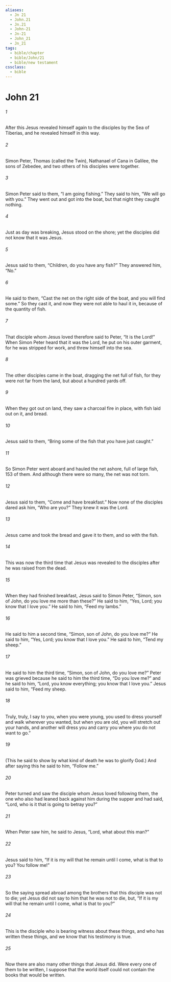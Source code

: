 ```yaml
---
aliases:
  - Jn 21
  - John.21
  - Jn.21
  - John-21
  - Jn-21
  - John_21
  - Jn_21
tags:
  - bible/chapter
  - bible/John/21
  - bible/new testament
cssclass:
  - bible
---
```


# John 21

###### 1
After this Jesus revealed himself again to the disciples by the Sea of Tiberias, and he revealed himself in this way.
###### 2
Simon Peter, Thomas (called the Twin), Nathanael of Cana in Galilee, the sons of Zebedee, and two others of his disciples were together.
###### 3
Simon Peter said to them, “I am going fishing.” They said to him, “We will go with you.” They went out and got into the boat, but that night they caught nothing.
###### 4
Just as day was breaking, Jesus stood on the shore; yet the disciples did not know that it was Jesus.
###### 5
Jesus said to them, “Children, do you have any fish?” They answered him, “No.”
###### 6
He said to them, “Cast the net on the right side of the boat, and you will find some.” So they cast it, and now they were not able to haul it in, because of the quantity of fish.
###### 7
That disciple whom Jesus loved therefore said to Peter, “It is the Lord!” When Simon Peter heard that it was the Lord, he put on his outer garment, for he was stripped for work, and threw himself into the sea.
###### 8
The other disciples came in the boat, dragging the net full of fish, for they were not far from the land, but about a hundred yards off.
###### 9
When they got out on land, they saw a charcoal fire in place, with fish laid out on it, and bread.
###### 10
Jesus said to them, “Bring some of the fish that you have just caught.”
###### 11
So Simon Peter went aboard and hauled the net ashore, full of large fish, 153 of them. And although there were so many, the net was not torn.
###### 12
Jesus said to them, “Come and have breakfast.” Now none of the disciples dared ask him, “Who are you?” They knew it was the Lord.
###### 13
Jesus came and took the bread and gave it to them, and so with the fish.
###### 14
This was now the third time that Jesus was revealed to the disciples after he was raised from the dead.
###### 15
When they had finished breakfast, Jesus said to Simon Peter, “Simon, son of John, do you love me more than these?” He said to him, “Yes, Lord; you know that I love you.” He said to him, “Feed my lambs.”
###### 16
He said to him a second time, “Simon, son of John, do you love me?” He said to him, “Yes, Lord; you know that I love you.” He said to him, “Tend my sheep.”
###### 17
He said to him the third time, “Simon, son of John, do you love me?” Peter was grieved because he said to him the third time, “Do you love me?” and he said to him, “Lord, you know everything; you know that I love you.” Jesus said to him, “Feed my sheep.
###### 18
Truly, truly, I say to you, when you were young, you used to dress yourself and walk wherever you wanted, but when you are old, you will stretch out your hands, and another will dress you and carry you where you do not want to go.”
###### 19
(This he said to show by what kind of death he was to glorify God.) And after saying this he said to him, “Follow me.”
###### 20
Peter turned and saw the disciple whom Jesus loved following them, the one who also had leaned back against him during the supper and had said, “Lord, who is it that is going to betray you?”
###### 21
When Peter saw him, he said to Jesus, “Lord, what about this man?”
###### 22
Jesus said to him, “If it is my will that he remain until I come, what is that to you? You follow me!”
###### 23
So the saying spread abroad among the brothers that this disciple was not to die; yet Jesus did not say to him that he was not to die, but, “If it is my will that he remain until I come, what is that to you?”
###### 24
This is the disciple who is bearing witness about these things, and who has written these things, and we know that his testimony is true.
###### 25
Now there are also many other things that Jesus did. Were every one of them to be written, I suppose that the world itself could not contain the books that would be written.



